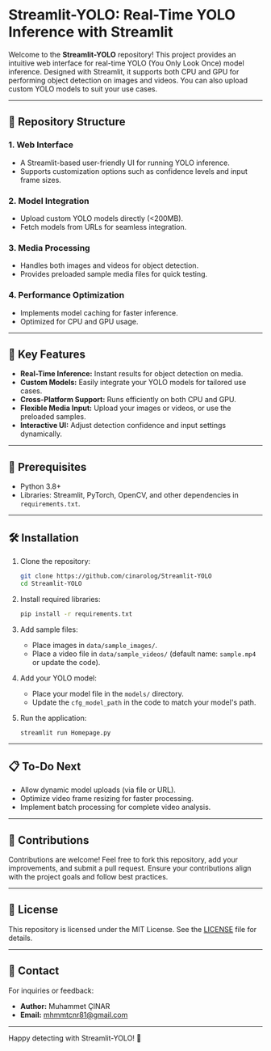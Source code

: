 
# Streamlit-YOLO: Real-Time YOLO Inference with Streamlit

Welcome to the **Streamlit-YOLO** repository! This project provides an intuitive web interface for real-time YOLO (You Only Look Once) model inference. Designed with Streamlit, it supports both CPU and GPU for performing object detection on images and videos. You can also upload custom YOLO models to suit your use cases.

---

## 📂 Repository Structure

### **1. Web Interface**
- A Streamlit-based user-friendly UI for running YOLO inference.
- Supports customization options such as confidence levels and input frame sizes.

### **2. Model Integration**
- Upload custom YOLO models directly (<200MB).
- Fetch models from URLs for seamless integration.

### **3. Media Processing**
- Handles both images and videos for object detection.
- Provides preloaded sample media files for quick testing.

### **4. Performance Optimization**
- Implements model caching for faster inference.
- Optimized for CPU and GPU usage.

---

## 🚀 Key Features

- **Real-Time Inference:** Instant results for object detection on media.
- **Custom Models:** Easily integrate your YOLO models for tailored use cases.
- **Cross-Platform Support:** Runs efficiently on both CPU and GPU.
- **Flexible Media Input:** Upload your images or videos, or use the preloaded samples.
- **Interactive UI:** Adjust detection confidence and input settings dynamically.

---

## 📖 Prerequisites

- Python 3.8+
- Libraries: Streamlit, PyTorch, OpenCV, and other dependencies in `requirements.txt`.

---

## 🛠️ Installation

1. Clone the repository:
   ```bash
   git clone https://github.com/cinarolog/Streamlit-YOLO
   cd Streamlit-YOLO
   ```

2. Install required libraries:
   ```bash
   pip install -r requirements.txt
   ```

3. Add sample files:
   - Place images in `data/sample_images/`.
   - Place a video file in `data/sample_videos/` (default name: `sample.mp4` or update the code).

4. Add your YOLO model:
   - Place your model file in the `models/` directory.
   - Update the `cfg_model_path` in the code to match your model's path.

5. Run the application:
   ```bash
   streamlit run Homepage.py
   ```

---

## 📋 To-Do Next

- Allow dynamic model uploads (via file or URL).
- Optimize video frame resizing for faster processing.
- Implement batch processing for complete video analysis.

---

## 🤝 Contributions

Contributions are welcome! Feel free to fork this repository, add your improvements, and submit a pull request. Ensure your contributions align with the project goals and follow best practices.

---

## 📜 License

This repository is licensed under the MIT License. See the [LICENSE](LICENSE) file for details.

---

## 📧 Contact

For inquiries or feedback:
- **Author:** Muhammet ÇINAR
- **Email:** mhmmtcnr81@gmail.com

---

Happy detecting with Streamlit-YOLO! 🚀
